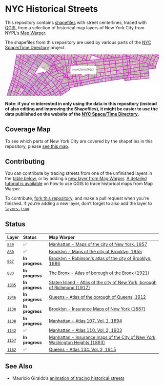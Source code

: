 # NYC Historical Streets

This repository contains [shapefiles](https://en.wikipedia.org/wiki/Shapefile) with street centerlines, traced with [QGIS](http://www.qgis.org/), from a selection of historical map layers of New York City from NYPL’s [Map Warper](http://maps.nypl.org/warper/).

The shapefiles from this repository are used by various parts of the [NYC Space/Time Directory](http://spacetime.nypl.org) project.

[![Lower Manhattan](screenshot.jpg)](http://mgiraldo.github.io/centerlines)

__Note: if you're interested in only using the data in this repository (instead of also editing and improving the Shapefiles), it might be easier to use the data published on the website of the [NYC Space/Time Directory](http://spacetime.nypl.org/#data-nyc-streets).__

## Coverage Map

To see which parts of New York City are covered by the shapefiles in this repository, please [see this map](http://geojson.io/#data=data:text/x-url,http%3A%2F%2Fs3.amazonaws.com%2Fspacetime-nypl-org%2Fdatasets%2Fnyc-streets%2Fnyc-streets.geojson
).

## Contributing

You can contribute by tracing streets from one of the unfinished layers in the [table below](#status), or by adding a [new layer from Map Warper](http://maps.nypl.org/warper/layers/). [A detailed tutorial is available](https://github.com/nypl-spacetime/qgis-trace-tutorial) on how to use QGIS to trace historical maps from Map Warper.

To contribute, [fork this repository](https://guides.github.com/activities/forking/), and make a pull request when you're finished. If you’re adding a new layer, don’t forget to also add the layer to  [`layers.json`](layers.json).

## Status

| Layer           | Status          | Map Warper
|:----------------|:----------------|:---------------
| [`859`](859)    | ✅              | [Manhattan - Maps of the city of New York, 1857](http://maps.nypl.org/warper/layers/859)
| [`860`](860)    | ✅              | [Brooklyn - Maps of the city of Brooklyn, 1855](http://maps.nypl.org/warper/layers/860)
| [`867`](867)    | __In progress__ | [Brooklyn - Robinson's atlas of the city of Brooklyn, 1886](http://maps.nypl.org/warper/layers/867)
| [`883`](883)    | __In progress__ | [The Bronx - Atlas of borough of the Bronx (1921)](http://maps.nypl.org/warper/layers/883)
| [`1035`](1035)  | __In progress__ | [Staten Island - Atlas of the city of New York, borough of Richmond (1917)](http://maps.nypl.org/warper/layers/1035)
| [`1046`](1046)  | __In progress__ | [Queens - Atlas of the borough of Queens, 1912](http://maps.nypl.org/warper/layers/1046)
| [`1130`](1130)  | __In progress__ | [Brooklyn - Insurance Maps of New York (1887)](http://maps.nypl.org/warper/layers/1130)
| [`1138`](1138)  | __In progress__ | [Manhattan - Atlas 107. Vol. 1, 1894](http://maps.nypl.org/warper/layers/1138)
| [`1142`](1142)  | ✅              | [Manhattan - Atlas 110. Vol. 2, 1903](http://maps.nypl.org/warper/layers/1142)
| [`1157`](1157)  | __In progress__ | [Manhattan - Insurance maps of the City of New York, Washington Heights (1893)](http://maps.nypl.org/warper/layers/1157)
| [`1162`](1162)  | ✅              | [Queens - Atlas 134. Vol. 2, 1915](http://maps.nypl.org/warper/layers/1162)

## See Also

- Mauricio Giraldo’s [animation of tracing historical streets](http://mgiraldo.github.io/centerlines/)

